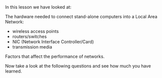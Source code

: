 In this lesson we have looked at:

The hardware needed to connect stand-alone computers into a Local Area Network:

- wireless access points
- routers/switches
- NIC (Network Interface Controller/Card)
- transmission media

Factors that affect the performance of networks.


Now take a look at the following questions and see how much you have learned.